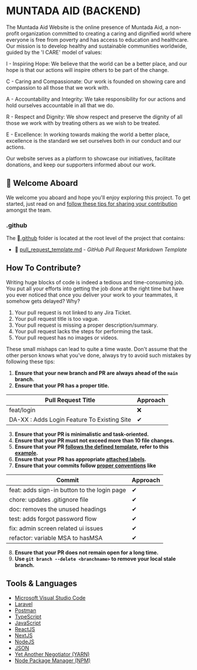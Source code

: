 # MUNTADA AID (BACKEND)

The Muntada Aid Website is the online presence of Muntada Aid, a non-profit organization committed to creating a caring and dignified world where everyone is free from poverty and has access to education and healthcare. Our mission is to develop healthy and sustainable communities worldwide, guided by the 'I CARE' model of values:

I - Inspiring Hope: We believe that the world can be a better place, and our hope is that our actions will inspire others to be part of the change.

C - Caring and Compassionate: Our work is founded on showing care and compassion to all those that we work with.

A - Accountability and Integrity: We take responsibility for our actions and hold ourselves accountable in all that we do.

R - Respect and Dignity: We show respect and preserve the dignity of all those we work with by treating others as we wish to be treated.

E - Excellence: In working towards making the world a better place, excellence is the standard we set ourselves both in our conduct and our actions.

Our website serves as a platform to showcase our initiatives, facilitate donations, and keep our supporters informed about our work.

## 👋 Welcome Aboard

We welcome you aboard and hope you'll enjoy exploring this project. To get started, just read on and [follow these tips for sharing your contribution](#how-to-contribute) amongst the team.

### .github

The 📁[.github](/.github) folder is located at the root level of the project that contains:

- 📜 [pull_request_template.md](/.github/pull_request_template.md) - _GitHub Pull Request Markdown Template_

## How To Contribute?

Writing huge blocks of code is indeed a tedious and time-consuming job. You put all your efforts into getting the job done at the right time but have you ever noticed that once you deliver your work to your teammates, it somehow gets delayed? Why?

1. Your pull request is not linked to any Jira Ticket.
2. Your pull request title is too vague.
3. Your pull request is missing a proper description/summary.
4. Your pull request lacks the steps for performing the task.
5. Your pull request has no images or videos.

These small mishaps can lead to quite a time waste. Don't assume that the other person knows what you've done, always try to avoid such mistakes by following these tips:

1. **Ensure that your new branch and PR are always ahead of the `main` branch.**
2. **Ensure that your PR has a proper title.**

| **Pull Request Title**                      | **Approach** |
| ------------------------------------------- | ------------ |
| feat/login                                  | ❌           |
| DA-XX : Adds Login Feature To Existing Site | ✔            |

3. **Ensure that your PR is minimalistic and task-oriented.**
4. **Ensure that your PR must not exceed more than 10 file changes.**
5. **Ensure that your PR [follows the defined template](/.github/pull_request_template.md), refer to this [example](https://github.com/Fullstop-pk/Dade-Auctions/pull/117).**
6. **Ensure that your PR has appropriate [attached labels](https://github.com/Fullstop-pk/Dade-Auctions/labels).**
7. **Ensure that your commits follow [proper conventions](https://gist.github.com/qoomon/5dfcdf8eec66a051ecd85625518cfd13) like**

| **Commit**                                  | **Approach** |
| ------------------------------------------- | ------------ |
| feat: adds sign-in button to the login page | ✔            |
| chore: updates .gitignore file              | ✔            |
| doc: removes the unused headings            | ✔            |
| test: adds forgot password flow             | ✔            |
| fix: admin screen related ui issues         | ✔            |
| refactor: variable MSA to hasMSA            | ✔            |

8. **Ensure that your PR does not remain open for a long time.**
9. **Use `git branch --delete <branchname>` to remove your local stale branch.**

## Tools & Languages

- [Microsoft Visual Studio Code](https://code.visualstudio.com/download)
- [Laravel](https://laravel.com/)
- [Postman](https://www.postman.com/downloads/)
- [TypeScript](https://code.visualstudio.com/docs/languages/typescript)
- [JavaScript](https://www.javascript.com/)
- [ReactJS](https://reactjs.org/)
- [NextJS](https://nextjs.org/)
- [NodeJS](https://nodejs.org/en/download/)
- [JSON](https://www.json.org/)
- [Yet Another Negotiator (YARN)](https://yarnpkg.com/)
- [Node Package Manager (NPM)](https://docs.npmjs.com/downloading-and-installing-node-js-and-npm/)
